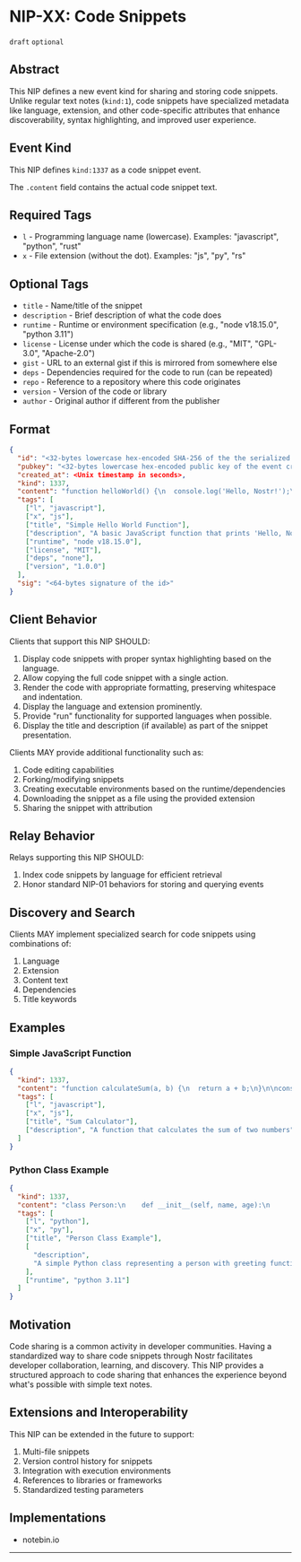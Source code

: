 # NIP-XX: Code Snippets

`draft` `optional`

## Abstract

This NIP defines a new event kind for sharing and storing code snippets. Unlike regular text notes (`kind:1`), code snippets have specialized metadata like language, extension, and other code-specific attributes that enhance discoverability, syntax highlighting, and improved user experience.

## Event Kind

This NIP defines `kind:1337` as a code snippet event.

The `.content` field contains the actual code snippet text.

## Required Tags

- `l` - Programming language name (lowercase). Examples: "javascript", "python", "rust"
- `x` - File extension (without the dot). Examples: "js", "py", "rs"

## Optional Tags

- `title` - Name/title of the snippet
- `description` - Brief description of what the code does
- `runtime` - Runtime or environment specification (e.g., "node v18.15.0", "python 3.11")
- `license` - License under which the code is shared (e.g., "MIT", "GPL-3.0", "Apache-2.0")
- `gist` - URL to an external gist if this is mirrored from somewhere else
- `deps` - Dependencies required for the code to run (can be repeated)
- `repo` - Reference to a repository where this code originates
- `version` - Version of the code or library
- `author` - Original author if different from the publisher

## Format

```json
{
  "id": "<32-bytes lowercase hex-encoded SHA-256 of the the serialized event data>",
  "pubkey": "<32-bytes lowercase hex-encoded public key of the event creator>",
  "created_at": <Unix timestamp in seconds>,
  "kind": 1337,
  "content": "function helloWorld() {\n  console.log('Hello, Nostr!');\n}\n\nhelloWorld();",
  "tags": [
    ["l", "javascript"],
    ["x", "js"],
    ["title", "Simple Hello World Function"],
    ["description", "A basic JavaScript function that prints 'Hello, Nostr!' to the console"],
    ["runtime", "node v18.15.0"],
    ["license", "MIT"],
    ["deps", "none"],
    ["version", "1.0.0"]
  ],
  "sig": "<64-bytes signature of the id>"
}
```

## Client Behavior

Clients that support this NIP SHOULD:

1. Display code snippets with proper syntax highlighting based on the language.
2. Allow copying the full code snippet with a single action.
3. Render the code with appropriate formatting, preserving whitespace and indentation.
4. Display the language and extension prominently.
5. Provide "run" functionality for supported languages when possible.
6. Display the title and description (if available) as part of the snippet presentation.

Clients MAY provide additional functionality such as:

1. Code editing capabilities
2. Forking/modifying snippets
3. Creating executable environments based on the runtime/dependencies
4. Downloading the snippet as a file using the provided extension
5. Sharing the snippet with attribution

## Relay Behavior

Relays supporting this NIP SHOULD:

1. Index code snippets by language for efficient retrieval
2. Honor standard NIP-01 behaviors for storing and querying events

## Discovery and Search

Clients MAY implement specialized search for code snippets using combinations of:

1. Language
2. Extension
3. Content text
4. Dependencies
5. Title keywords

## Examples

### Simple JavaScript Function

```json
{
  "kind": 1337,
  "content": "function calculateSum(a, b) {\n  return a + b;\n}\n\nconsole.log(calculateSum(5, 10));",
  "tags": [
    ["l", "javascript"],
    ["x", "js"],
    ["title", "Sum Calculator"],
    ["description", "A function that calculates the sum of two numbers"]
  ]
}
```

### Python Class Example

```json
{
  "kind": 1337,
  "content": "class Person:\n    def __init__(self, name, age):\n        self.name = name\n        self.age = age\n\n    def greet(self):\n        return f\"Hello, my name is {self.name} and I am {self.age} years old.\"\n\n# Create a person object\njohn = Person(\"John\", 30)\nprint(john.greet())",
  "tags": [
    ["l", "python"],
    ["x", "py"],
    ["title", "Person Class Example"],
    [
      "description",
      "A simple Python class representing a person with greeting functionality"
    ],
    ["runtime", "python 3.11"]
  ]
}
```

## Motivation

Code sharing is a common activity in developer communities. Having a standardized way to share code snippets through Nostr facilitates developer collaboration, learning, and discovery. This NIP provides a structured approach to code sharing that enhances the experience beyond what's possible with simple text notes.

## Extensions and Interoperability

This NIP can be extended in the future to support:

1. Multi-file snippets
2. Version control history for snippets
3. Integration with execution environments
4. References to libraries or frameworks
5. Standardized testing parameters

## Implementations

- notebin.io

---
